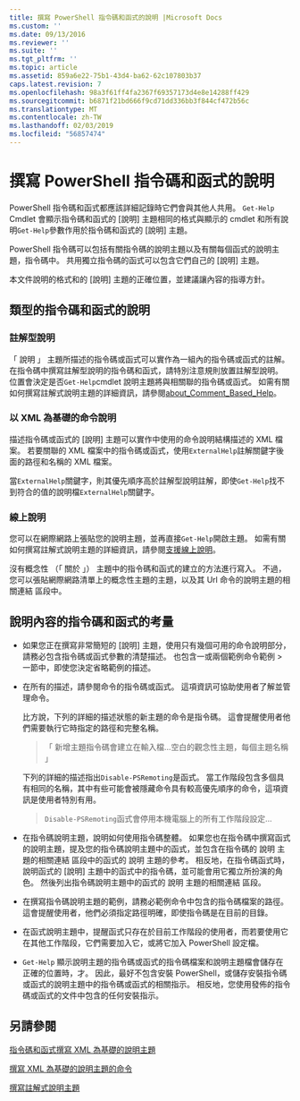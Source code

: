 ```yaml
---
title: 撰寫 PowerShell 指令碼和函式的說明 |Microsoft Docs
ms.custom: ''
ms.date: 09/13/2016
ms.reviewer: ''
ms.suite: ''
ms.tgt_pltfrm: ''
ms.topic: article
ms.assetid: 859a6e22-75b1-43d4-ba62-62c107803b37
caps.latest.revision: 7
ms.openlocfilehash: 98a3f61ff4fa2367f69357173d4e8e14288ff429
ms.sourcegitcommit: b6871f21bd666f9cd71dd336bb3f844cf472b56c
ms.translationtype: MT
ms.contentlocale: zh-TW
ms.lasthandoff: 02/03/2019
ms.locfileid: "56857474"
---
```

# <a name="writing-help-for-powershell-scripts-and-functions"></a>撰寫 PowerShell 指令碼和函式的說明

PowerShell 指令碼和函式都應該詳細記錄時它們會與其他人共用。
`Get-Help` Cmdlet 會顯示指令碼和函式的 [說明] 主題相同的格式與顯示的 cmdlet 和所有說明`Get-Help`參數作用於指令碼和函式的 [說明] 主題。

PowerShell 指令碼可以包括有關指令碼的說明主題以及有關每個函式的說明主題，指令碼中。
共用獨立指令碼的函式可以包含它們自己的 [說明] 主題。

本文件說明的格式和的 [說明] 主題的正確位置，並建議讓內容的指導方針。

## <a name="types-of-script-and-function-help"></a>類型的指令碼和函式的說明

### <a name="comment-based-help"></a>註解型說明
「 說明 」 主題所描述的指令碼或函式可以實作為一組內的指令碼或函式的註解。
在指令碼中撰寫註解型說明的指令碼和函式，請特別注意規則放置註解型說明。
位置會決定是否`Get-Help`cmdlet 說明主題將與相關聯的指令碼或函式。
如需有關如何撰寫註解式說明主題的詳細資訊，請參閱[about_Comment_Based_Help](/powershell/module/microsoft.powershell.core/about/about_comment_based_help)。

### <a name="xml-based-command-help"></a>以 XML 為基礎的命令說明
描述指令碼或函式的 [說明] 主題可以實作中使用的命令說明結構描述的 XML 檔案。
若要關聯的 XML 檔案中的指令碼或函式，使用`ExternalHelp`註解關鍵字後面的路徑和名稱的 XML 檔案。

當`ExternalHelp`關鍵字，則其優先順序高於註解型說明註解，即使`Get-Help`找不到符合的值的說明檔`ExternalHelp`關鍵字。

### <a name="online-help"></a>線上說明
您可以在網際網路上張貼您的說明主題，並再直接`Get-Help`開啟主題。
如需有關如何撰寫註解式說明主題的詳細資訊，請參閱[支援線上說明](../module/supporting-online-help.md)。

沒有概念性 （「 關於 」） 主題中的指令碼和函式的建立的方法進行寫入。
不過，您可以張貼網際網路清單上的概念性主題的主題，以及其 Url 命令的說明主題的相關連結 區段中。

## <a name="content-considerations-for-script-and-function-help"></a>說明內容的指令碼和函式的考量

- 如果您正在撰寫非常簡短的 [說明] 主題，使用只有幾個可用的命令說明部分，請務必包含指令碼或函式參數的清楚描述。 也包含一或兩個範例命令範例 > 一節中，即使您決定省略範例的描述。

- 在所有的描述，請參閱命令的指令碼或函式。 這項資訊可協助使用者了解並管理命令。

  比方說，下列的詳細的描述狀態的新主題的命令是指令碼。 這會提醒使用者他們需要執行它時指定的路徑和完整名稱。

  > 「 新增主題指令碼會建立在輸入檔...空白的觀念性主題，每個主題名稱 」

  下列的詳細的描述指出`Disable-PSRemoting`是函式。 當工作階段包含多個具有相同的名稱，其中有些可能會被隱藏命令具有較高優先順序的命令，這項資訊是使用者特別有用。

  > `Disable-PSRemoting`函式會停用本機電腦上的所有工作階段設定...

- 在指令碼說明主題，說明如何使用指令碼整體。 如果您也在指令碼中撰寫函式的說明主題，提及您的指令碼說明主題中的函式，並包含在指令碼的 說明 主題的相關連結 區段中的函式的 說明 主題的參考。 相反地，在指令碼函式時，說明函式的 [說明] 主題中的函式中的指令碼，並可能會用它獨立所扮演的角色。 然後列出指令碼說明主題中的函式的 說明 主題的相關連結 區段。

- 在撰寫指令碼說明主題的範例，請務必範例命令中包含的指令碼檔案的路徑。 這會提醒使用者，他們必須指定路徑明確，即使指令碼是在目前的目錄。

- 在函式說明主題中，提醒函式只存在於目前工作階段的使用者，而若要使用它在其他工作階段，它們需要加入它，或將它加入 PowerShell 設定檔。

- `Get-Help` 顯示說明主題的指令碼或函式的指令碼檔案和說明主題檔會儲存在正確的位置時，才。 因此，最好不包含安裝 PowerShell，或儲存安裝指令碼或函式的說明主題中的指令碼或函式的相關指示。 相反地，您使用發佈的指令碼或函式的文件中包含的任何安裝指示。

## <a name="see-also"></a>另請參閱

 [指令碼和函式撰寫 XML 為基礎的說明主題](./writing-xml-based-help-topics-for-scripts-and-functions.md)

 [撰寫 XML 為基礎的說明主題的命令](./writing-xml-based-help-topics-for-commands.md)

 [撰寫註解式說明主題](./writing-comment-based-help-topics.md)
